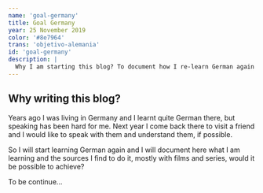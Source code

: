 ```yaml
---
name: 'goal-germany'
title: Goal Germany
year: 25 November 2019
color: '#8e7964'
trans: 'objetivo-alemania'
id: 'goal-germany'
description: |
  Why I am starting this blog? To document how I re-learn German again for a trip to Germany in May 2020.
---
```


## Why writing this blog?

Years ago I was living in Germany and I learnt quite German there, but speaking has been hard for me. Next year I come back there to visit a friend and I would like to speak with them and understand them, if possible.

So I will start learning German again and I will document here what I am learning and the sources I find to do it, mostly with films and series, would it be possible to achieve?

To be continue...


